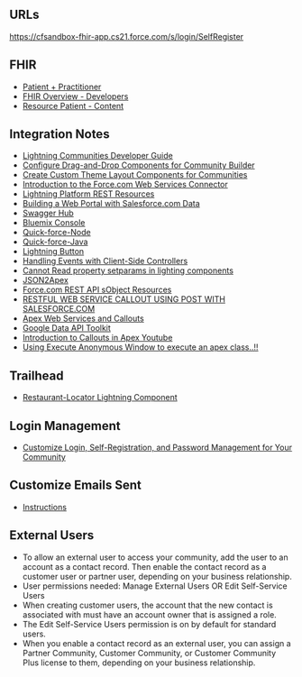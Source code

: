 ## URLs
https://cfsandbox-fhir-app.cs21.force.com/s/login/SelfRegister

## FHIR
* [Patient + Practitioner](https://open.epic.com/Clinical/FHIR)
* [FHIR Overview - Developers](http://www.hl7.org/FHIR/overview-dev.html)
* [Resource Patient - Content](http://www.hl7.org/FHIR/patient.html)

## Integration Notes
* [Lightning Communities
Developer Guide](https://resources.docs.salesforce.com/210/latest/en-us/sfdc/pdf/communities_dev.pdf)
* [Configure Drag-and-Drop Components for Community Builder](https://developer.salesforce.com/docs/atlas.en-us.communities_dev.meta/communities_dev/components_config_for_builder.htm?search_text=design:attribute)
* [Create Custom Theme Layout Components for Communities](https://developer.salesforce.com/docs/atlas.en-us.lightning.meta/lightning/components_config_for_builder_theme_layout.htm)
* [Introduction to the Force.com Web Services Connector
](https://developer.salesforce.com/page/Introduction_to_the_Force.com_Web_Services_Connector)
* [Lightning Platform REST Resources](https://developer.salesforce.com/docs/atlas.en-us.212.0.api_rest.meta/api_rest/intro_rest_resources.htm)
* [Building a Web Portal with Salesforce.com Data](https://developer.secure.force.com/cookbook/recipe/building-a-web-portal-with-salesforce-com-data)
* [Swagger Hub](https://app.swaggerhub.com/apis/VukDukic/TEST/1.0.0)
* [Bluemix Console](https://app.swaggerhub.com/apis/VukDukic/TEST/1.0.0)
* [Quick-force-Node](https://github.com/jamesward/quick-force-node)
* [Quick-force-Java](https://github.com/jamesward/quick-force-java)
* [Lightning Button](https://developer.salesforce.com/docs/atlas.en-us.212.0.lightning.meta/lightning/aura_compref_lightning_button.htm)
* [Handling Events with Client-Side Controllers](https://developer.salesforce.com/docs/atlas.en-us.lightning.meta/lightning/js_client_side_controller.htm)
* [Cannot Read property setparams in lighting components](https://developer.salesforce.com/forums/?id=9060G000000I4duQAC)
* [JSON2Apex](https://json2apex.herokuapp.com/)
* [Force.com REST API sObject Resources](https://developer.salesforce.com/docs/api-explorer/sobject/AcceptedEventRelation)
* [RESTFUL WEB SERVICE CALLOUT USING POST WITH SALESFORCE.COM](http://blog.jeffdouglas.com/2009/03/16/restful-web-service-callout-using-post/)
* [Apex Web Services and Callouts](https://developer.salesforce.com/page/Apex_Web_Services_and_Callouts)
* [Google Data API Toolkit](https://developer.salesforce.com/page/Google_Data_API_Toolkit)
* [Introduction to Callouts in Apex Youtube](https://www.youtube.com/watch?v=LSnfXHlSJEI)
* [Using Execute Anonymous Window to execute an apex class..!!](https://developer.salesforce.com/forums/?id=906F0000000kERwIAM)
## Trailhead
* [Restaurant-Locator Lightning Component](https://trailhead.salesforce.com/projects/workshop-lightning-restaurant-locator/steps/yelp_2)

## Login Management
* [Customize Login, Self-Registration, and Password Management for Your Community](https://help.salesforce.com/articleView?id=networks_customize_login.htm&type=5)

## Customize Emails Sent
* [Instructions](https://help.salesforce.com/articleView?id=networks_customize_email.htm&type=5)
## External Users
* To allow an external user to access your community, add the user to an account as a contact record. Then enable the contact record as a customer user or partner user, depending on your business relationship.
* User permissions needed: Manage External Users OR Edit Self-Service Users
* When creating customer users, the account that the new contact is associated with must have an account owner that is assigned a role.
* The Edit Self-Service Users permission is on by default for standard users.
* When you enable a contact record as an external user, you can assign a Partner Community, Customer Community, or Customer Community Plus license to them, depending on your business relationship.
